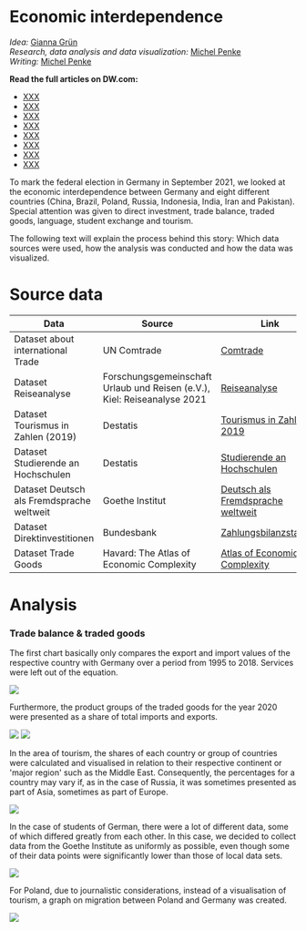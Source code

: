 
# Economic interdependence

_Idea:_  [Gianna Grün](https://gcgruen.github.io)\
_Research, data analysis and data visualization:_  [Michel Penke](https://michelpenke.de)\
_Writing:_  [Michel Penke](https://michelpenke.de)

**Read the full articles on DW.com:**
- [XXX](https://www.dw.com/en/xxx)
- [XXX](https://www.dw.com/en/xxx)
- [XXX](https://www.dw.com/en/xxx)
- [XXX](https://www.dw.com/en/xxx)
- [XXX](https://www.dw.com/en/xxx)
- [XXX](https://www.dw.com/en/xxx)
- [XXX](https://www.dw.com/en/xxx)
- [XXX](https://www.dw.com/en/xxx)

To mark the federal election in Germany in September 2021, we looked at the economic interdependence between Germany and eight different countries (China, Brazil, Poland, Russia, Indonesia, India, Iran and Pakistan). Special attention was given to direct investment, trade balance, traded goods, language, student exchange and tourism. 

The following text will explain the process behind this story: Which data sources were used, how the analysis was conducted and how the data was visualized.

# Source data



| **Data** | **Source** | **Link** |
| --- | --- | --- |
| Dataset about international Trade | UN Comtrade| [Comtrade](https://comtrade.un.org)|
| Dataset Reiseanalyse | Forschungsgemeinschaft Urlaub und Reisen (e.V.), Kiel: Reiseanalyse 2021| [Reiseanalyse](https://reiseanalyse.de/reiseanalyse/)|
| Dataset Tourismus in Zahlen (2019) | Destatis| [Tourismus in Zahlen - 2019](https://www.destatis.de/DE/Themen/Branchen-Unternehmen/Gastgewerbe-Tourismus/Publikationen/Downloads-Tourismus/tourismus-in-zahlen-1021500197005.html)|
| Dataset Studierende an Hochschulen | Destatis| [Studierende an Hochschulen](https://www.destatis.de/DE/Themen/Gesellschaft-Umwelt/Bildung-Forschung-Kultur/Hochschulen/Publikationen/Downloads-Hochschulen/studierende-hochschulen-ss-2110410207314.html)|
| Dataset Deutsch als Fremdsprache weltweit| Goethe Institut | [Deutsch als Fremdsprache weltweit](https://www.goethe.de/resources/files/pdf204/bro_deutsch-als-fremdsprache-weltweit.-datenerhebung-2020.pdf)|
| Dataset Direktinvestitionen | Bundesbank | [Zahlungsbilanzstatistik](https://www.bundesbank.de/resource/blob/805268/2144a6744950df47965bced9f2e58414/mL/0-zahlungsbilanzstatistik-data.pdf)|
| Dataset Trade Goods | Havard: The Atlas of Economic Complexity | [Atlas of Economic Complexity](https://atlas.cid.harvard.edu/explore/stack)|




# Analysis
### Trade balance & traded goods

The first chart basically only compares the export and import values of the respective country with Germany over a period from 1995 to 2018. Services were left out of the equation.


![](graphics/276_en_federal-election_cn_import-export.png)


Furthermore, the product groups of the traded goods for the year 2020 were presented as a share of total imports and exports. 


![](graphics/277_en_federal-election_cn_import.png)
![](graphics/278_en_federal-election_cn_export.png)


In the area of tourism, the shares of each country or group of countries were calculated and visualised in relation to their respective continent or 'major region' such as the Middle East. Consequently, the percentages for a country may vary if, as in the case of Russia, it was sometimes presented as part of Asia, sometimes as part of Europe. 


![](graphics/273_en_federal-election_asia_tourism.png)


In the case of students of German, there were a lot of different data, some of which differed greatly from each other. In this case, we decided to collect data from the Goethe Institute as uniformly as possible, even though some of their data points were significantly lower than those of local data sets. 


![](graphics/274_en_federal-election_asia_german-students-percentage.png)


For Poland, due to journalistic considerations, instead of a visualisation of tourism, a graph on migration between Poland and Germany was created. 


![](graphics/282_pl_federal-election_pl_migration.png)

